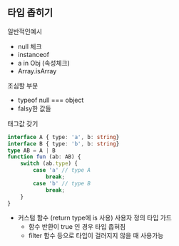 ## 타입 좁히기

일반적인예시  
- null 체크
- instanceof
- a in Obj (속성체크)
- Array.isArray

조심할 부분
- typeof null === object
- falsy한 값들


태그값 갖기
```ts
interface A { type: 'a', b: string}
interface B { type: 'b', b: string}
type AB = A | B
function fun (ab: AB) {
    switch (ab.type) {
        case 'a' // type A
            break;
        case 'b' // type B
            break;
    }
}
```

- 커스텀 함수 (return type에 is 사용) 사용자 정의 타입 가드
  - 함수 반환이 true 인 경우 타입 좁혀짐
  - filter 함수 등으로 타입이 걸러지지 않을 때 사용가능
